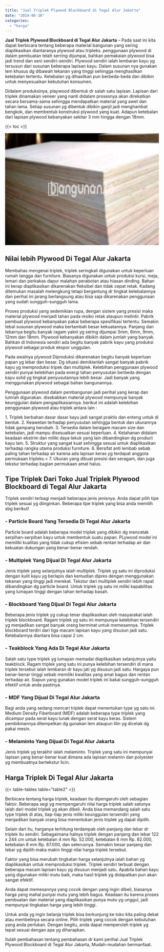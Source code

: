 ```yaml
---
title: "Jual Triplek Plywood Blockboard di Tegal Alur Jakarta"
date: "2024-06-16"
categories: 
  - "harga"
---
```


**Jual Triplek Plywood Blockboard di Tegal Alur Jakarta** – Pada saat ini kita dapat berbicara tentang beberapa material bangunan yang sering diaplikasikan diantaranya plywood atau tripleks. penggunaan plywood di dalam pembuatan telah serring dijumpai, bahkan pemakaian plywood bisa jadi trend dan seni sendiri-sendiri. Plywood sendiri ialah lembaran kayu yg tersusun dari susunan beberapa lapisan kayu. Dalam susunan nya gunakan lem khusus dg dibawah tekanan yang tinggi sehingga menghasilkan ketebalan tertentu. Ketebalan yg dihasilkan pun berbeda-beda dan dibikin untuk menyesuaikan kebutuhan konsumen.

Didalam produksinya, playwood dibentuk dr salah satu lapisan. Lapisan dari triplek dinamakan veneer yang nanti didalam prosesnya akan direkatkan secara bersama-sama sehingga mendapatkan material yang awet dan tahan lama. Setiap susunan yg dibentuk dibikin ganjil jadi menghambat bengkok, dan membentuk konstruksi plywood yang kuat. Adapun ketebalan dari lapisan plywood kebanyakan sekitar 3 mm hingga dengan 18mm.

{{< toc >}}

![Jual Triplek Plywood Blockboard di Tegal Alur Jakarta](/images/jual-triplek-murah-35.png)

## Nilai lebih Plywood Di Tegal Alur Jakarta

Membahas mengenai triplek, triplek seringkali digunakan untuk keperluan rumah tangga dan furniture. Biasanya digunakan untuk produksi kursi, meja, lemari dan perkakas dapur malahan perabotan atau hiasan dinding. Bahan ini kerap diaplikasikan dikarenakan fleksibel dan tidak cepat retak. Kadang ditemukan masalah melengkung tetapi bergantung dr tingkat ketebalannya dan perihal ini jarang berlangsung atau bisa saja dikarenakan penggunaan yang sudah sungguh-sungguh lama.

Proses produksi yang sedemikian rupa, dengan sistem yang presisi maka material plywood menjadi tahan pada resiko retak ataupun melintir. Pabrik pembuat plywood kebanyakan pakai beberapa spesifikasi tertentu. Semakin tebal susunan plywood maka bertambah besar kekuatannya. Panjang dan lebarnya begitu banyak ragam yakni yg sering dijumpai 3mm, 6mm, 9mm, 12mm dan 18mm. Plywood kebanyakan dibikin dalam jumlah yang banyak. Bahkan di Indonesia sendiri ada begitu banyak pabrik kayu yang produksi plywood sebagai produk ekspor unggulan.

Pada awalnya plywood Diproduksi dikarenakan begitu banyak keperluan papan yg lebar dan besar. Dg situasi demikianlah sangat banyak pabrik kayu yg memproduksi tripek dan multiplek. Kelebihan penggunaan plywood sendiri punyai kelebihan pada energi tahan penyusutan berbeda dengan kayu solid yg tingkat penyusutannya lebih besar. Jadi banyak yang menggunakan plywood sebagai bahan bangunannya.

Penggunaan plywood dalam pembangunan jadi perihal yang kerap dan lumrah digunakan. disebabkan material plywood mempunyai banyak keunggulan dalam pengaplikasiannya. berikut ini adalah kelebihan penggunaan plywood atau triplek antara lain :

1\. Triplek berbahan dasar dasar kayu jadi sangat praktis dan enteng untuk di bentuk. 2. Keawetan terhadap penyusutan sehingga bentuk dan ukurannya tidak gampang berubah. 3. Tersedia dalam beragam macam size dan ketebalan, jadi mampu disesuaikan sesuai keperluan. 4. Ketahanan didalam keadaan ekstrim dan miliki daya tekuk yang lain dibandingkan dg product kayu lain. 5. Struktur yang sangat kuat sehingga sesuai untuk diaplikasikan terhadap rangka utama produksi furniture. 6. Bersifat anti lembab sebab paling tahan terhadap air karena ada lapisan keras yg terdapat anggota permukaan tripleks.< 7. Ukuran yang dibuat presisi dan seragam, dan juga tekstur terhadap bagian permukaan amat halus.

## Tipe Triplek Dari Toko Jual Triplek Plywood Blockboard di Tegal Alur Jakarta

Triplek sendiri terbagi menjadi beberapa jenis jenisnya. Anda dapat pilih tipe triplek sesuai yg diinginkan. Beberapa tipe triplek yang bisa anda memilih sbg berikut!

### \- Particle Board Yang Tersedia Di Tegal Alur Jakarta

Particle board adalah beberapa model triplek yang dibikin dg mencetak serpihan-serpihan kayu untuk membentuk suatu papan. PLywood model ini memiliki kualitas yang tidak cukup efisien sebab rentan terhadap air dan kekuatan dukungan yang benar-benar rendah.

### \- Multiplek Yang Dijual Di Tegal Alur Jakarta

Jenis triplek yang selanjutnya ialah multiplek. Triplek yg satu ini diproduksi dengan kulit kayu yg berlapis dan kemudian dipres dengan menggunakan tekanan yang tinggi jadi merekat. Tekstur dari multiplek sendiri lebih rapat dibandingkan dg particle board. Untuk triplek yg satu ini miliki kapabilitas yang lumayan tinggi dengan tahan terhadap basah.

### \- Blockboard Yang Dijual Di Tegal Alur Jakarta

Beberapa jenis triplek yg cukup tenar diaplikasikan oleh masyarakat ialah triplek blockboard. Ragam triplek yg satu ini mempunyai kelebihan tersendiri yg menjadikan sangat banyak orang berminat untuk memesannya. Triplek blockboard terdiri dari tiga macam lapisan kayu yang disusun jadi satu. Ketebalannya diantara bisa capai 2 cm.

### \- Teakblock Yang Ada Di Tegal Alur Jakarta

Salah satu type triplek yg lumayan memadai diaplikasikan selanjutnya yaitu teakblock. Ragam triplek yang satu ini punya kelebihan tersendiri di mana triplek tersebut ialah lembaran dr kayu jati yg disusun jadi satu. Hargaya pun benar-benar tinggi sebab memiliki kwalitas yang amat bagus dan rentan terhadap air. Siapun yang gunakan model triplek ini bakal sungguh-sungguh efektif untuk anda pastinya.

### \- MDF Yang Dijual Di Tegal Alur Jakarta

Bagi anda yang sedang mencari triplek dapat menentukan type yg satu ini. Medium Density Fiberboard (MDF) adalah beberapa type triplek yang dicampur pada serat kayu lunak dengan serat kayu keras. Sistem pembikinannya ditempelkan dg gunakan lem ataupun lilin yg dicetak dg pakai mesin.

### \- Melaminto Yang Dijual Di Tegal Alur Jakarta

Jenis triplek yg terakhir ialah melaminto. Triplek yang satu ini mempunyai lapisan yang benar-benar kuat dimana ada lapisan melamin dan polyester yg membuatnya bertekstur licin.

## Harga Triplek Di Tegal Alur Jakarta

{{< table-tables table="table2" >}}

Berbicara tentang harga triplek, keadaan itu dipengaruhi oleh sebagian faktor. Beberapa segi yg mempengaruhi nilai harga triplek salah satunya ialah dari model triplek yg akan dibeli. Anda bisa memandang salah satu type triplek di atas, tiap-tiap jenis miliki keunggulan tersendiri yang menjadikan banyak orang bisa menentukan jenis triplek yg dapat dipilih.

Selain dari itu, harganya terhitung terdampak oleh panjang dan lebar dr triplek itu sendiri. Sebagaimana halnya triplek dengan panjang dan lebar 122 x 244 cm untuk ketebalan 4 mm Rp. 52.000, ketebalan 6 mm Rp. 82.000, ketebalan 8 mm Rp. 87.000, dan seterusnya. Semakin besar panjang dan lebar yg dipilih maka makin tinggi nilai harga triplek tersebut.

Faktor yang bisa merubah tingkatan harga selanjutnya ialah bahan yg diaplikasikan untuk memproduksi triplek. Triplek sendiri terbuat dengan beberapa macam lapisan kayu yg disusun menjadi satu. Apabila bahan kayu yang digunakan miliki mutu baik, maka hasil triplek yg didapatkan pun akan sangat efektif.

Anda dapat memesannya yang cocok dengan yang ingin dibeli, biasanya harga yang mahal punyai mutu yang lebih bagus. Keadaan itu karena proses pembuatan dan material yang diaplikasikan punya mutu yg unggul, jadi mempunyai tingkatan harga yang lebih tinggi.

Untuk anda yg ingin belanja triplek bisa berkunjung ke toko kita paling dekat atau membelinya secara online. Pilih triplek yang cocok dengan kebutuhan yang anda perlukan. Dengan begitu, anda dapat memperoleh triplek yg tepat sesuai dengan apa yg diharapkan.

Itulah pembahasan tentang pembahasan dr kami perihal Jual Triplek Plywood Blockboard di Tegal Alur Jakarta, Mudah-mudahan bermanfaat.
